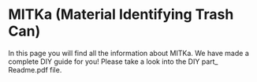 # MITKa (Material Identifying Trash Can)

In this page you will find all the information about MITKa. We have made a complete DIY guide for you! Please take a look into the DIY part_ Readme.pdf  file.
